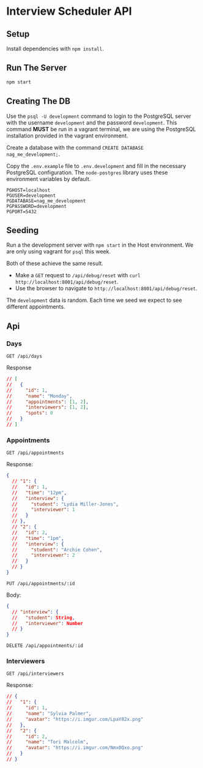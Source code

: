 # Interview Scheduler API

## Setup

Install dependencies with `npm install`.

## Run The Server

```sh
npm start
```

## Creating The DB

Use the `psql -U development` command to login to the PostgreSQL server with the username `development` and the password `development`. This command **MUST** be run in a vagrant terminal, we are using the PostgreSQL installation provided in the vagrant environment.

Create a database with the command `CREATE DATABASE nag_me_development;`.

Copy the `.env.example` file to `.env.development` and fill in the necessary PostgreSQL configuration. The `node-postgres` library uses these environment variables by default.

```
PGHOST=localhost
PGUSER=development
PGDATABASE=nag_me_development
PGPASSWORD=development
PGPORT=5432
```

## Seeding

Run a the development server with `npm start` in the Host environment. We are only using vagrant for `psql` this week.

Both of these achieve the same result.

- Make a `GET` request to `/api/debug/reset` with `curl http://localhost:8001/api/debug/reset`.
- Use the browser to navigate to `http://localhost:8001/api/debug/reset`.

The `development` data is random. Each time we seed we expect to see different appointments.

## Api

### Days

`GET /api/days`

Response

```json
// [
//   {
//     "id": 1,
//     "name": "Monday",
//     "appointments": [1, 2],
//     "interviewers": [1, 2],
//     "spots": 0
//   }
// ]
```

### Appointments

`GET /api/appointments`

Response:

```json
{
  // "1": {
  //   "id": 1,
  //   "time": "12pm",
  //   "interview": {
  //     "student": "Lydia Miller-Jones",
  //     "interviewer": 1
  //   }
  // },
  // "2": {
  //   "id": 2,
  //   "time": "1pm",
  //   "interview": {
  //     "student": "Archie Cohen",
  //     "interviewer": 2
  //   }
  // }
}
```

`PUT /api/appointments/:id`

Body:

```json
{
  // "interview": {
  //   "student": String,
  //   "interviewer": Number
  // }
}
```

`DELETE /api/appointments/:id`

### Interviewers

`GET /api/interviewers`

Response:

```json
// {
//   "1": {
//     "id": 1,
//     "name": "Sylvia Palmer",
//     "avatar": "https://i.imgur.com/LpaY82x.png"
//   },
//   "2": {
//     "id": 2,
//     "name": "Tori Malcolm",
//     "avatar": "https://i.imgur.com/Nmx0Qxo.png"
//   }
// }
```
